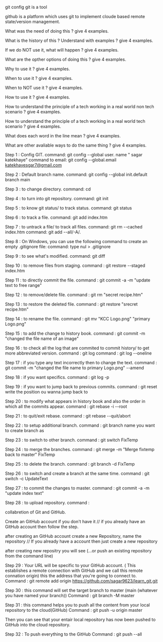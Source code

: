 git config
git is a tool

github is a platform which uses git to implement cloude based remote state/version management.

What was the need of doing this ? give 4 examples.

What is the history of this ? Understand with examples ? give 4 examples.

If we do NOT use it, what will happen ? give 4 examples.

What are the opther options of doing this ? give 4 examples.

Why to use it ? give 4 examples.

When to use it ? give 4 examples.

When to NOT use it ? give 4 examples.

How to use it ? give 4 examples.

How to understand the principle of a tech working in a real world non tech scenario ? give 4 examples.

How to understand the principle of a tech working in a real world tech scenario ? give 4 examples.

What does each word in the line mean ? give 4 examples.

What are other avaliable ways to do the same thing ? give 4 examples.

Step 1 : Config GIT.
command: git config --global user. name " sagar katekhaye"
command to email: git config --global.email katekhayesgar7@gmail.com

Step 2 : Default branch name.
command: git config --global init.default branch main

Step 3 : to change directory.
command: cd

Step 4 : to turn into git repository.
command: git init

Step 5 : to know git status/ to track status.
command: git status

Step 6 : to track a file.
command: git add index.htm

Step 7 : to untrack a file/ to track all files.
command: git rm --cached index.htm
command: git add --all/-A/.

Step 8 : On Windows, you can use the following command to create an empty .gitignore file:
command: type nul > .gitignore

Step 9 : to see what's modified.
command: git diff

Step 10 : to remove files from staging.
command : git restore --staged index.htm

Step 11 : to directly commit the file.
command : git commit -a -m "update text to free range"

Step 12 : to remove/delete file.
command : git rm "secret recipe.htm"

Step 13 : to restore the deleted file.
command : git restore "srecret recipe.htm"

Step 14 : to rename the file.
command : git mv "KCC Logo.png" "primary Logo.png"

Step 15 : to add the change to history book.
command : git commit -m "changed the file name of an image"

Step 16 : to check all the log that are commited to commit history/ to get more abbreviated version.
command : git log
command : git log --oneline

Step 17 : if you type any text incorrectly then to change the text.
command : git commit -m "changed the file name to primary Logo.png" --amend

Step 18 : if you want specifics.
command : git log -p

Step 19 : if you want to jump back to previous commits.
command : git reset write the position ou wanna jump back to

Step 20 : to modify what appears in history book and also the order in which all the commits appear.
command : git rebase -i --root

Step 21 : to quit/exit rebase.
command : git rebase --quit/abort

Step 22 : to setup additional branch.
command : git branch name you want to create branch as

Step 23 : to switch to other branch.
command : git switch FixTemp

Step 24 : to merge the branches.
command : git merge -m "Merge fixtemp back to master" FixTemp

Step 25 : to delete the branch.
command : git branch -d FixTemp

Step 26 : to switch and create a branch at the same time.
command : git switch -c UpdateText

Step 27 : to commit the changes to master.
command : git commit -a -m "update index text"

Step 28 : to upload repository.
command :

collabretion of Git and GitHub.

Create an GitHub account if you don't have it // if you already have an GitHub account then follow the step.

after creating an GitHub account create a new Repository, name the repository // If you already have a account then just create a new repository

after creating new repositry you will see (...or push an existing repository from the command line)

Step 29 : Your URL will be specific to your GitHub account. ( This establishes a remote connection with GitHub and we call this remote connation origin) this the address that you're going to connect to.
Command : git remote add origin https://github.com/sagar9623/learn_git.git

Step 30 : this command will set the target branch to master (main (whatever you have named your branch))
Command : git branch -M master

Step 31 : this command helps you to push all the content from your local repository to the cloud(GitHub)
Command : git push -u origin master

Then you can see that your entair local repository has now been pushed to GitHub into the cloud repository.

Step 32 : To push everything to the GitHub
Command : git push --all
